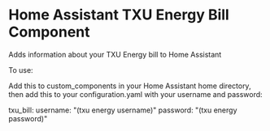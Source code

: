 # Home Assistant TXU Energy Bill Component
Adds information about your TXU Energy bill to Home Assistant

To use:

Add this to custom_components in your Home Assistant home directory, then add this to your configuration.yaml with your username and password:

txu_bill:
  username: "(txu energy username)"
  password: "(txu energy password)"

